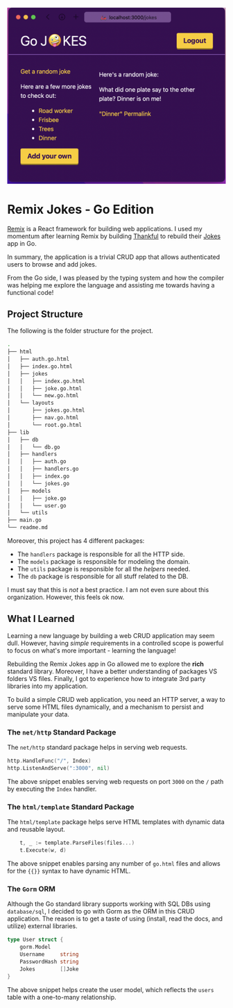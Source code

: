 ![Go Remix Jokes](./go-remix-jokes.png)

# Remix Jokes - Go Edition

[Remix](https://remix.run) is a React framework for building web applications. I used my momentum after learning Remix by building [Thankful](https://github.com/Fghurayri/thankful) to rebuild their [Jokes](https://github.com/remix-run/remix-jokes) app in Go.

In summary, the application is a trivial CRUD app that allows authenticated users to browse and add jokes.

From the Go side, I was pleased by the typing system and how the compiler was helping me explore the language and assisting me towards having a functional code!

## Project Structure

The following is the folder structure for the project.

```sh
.
├── html
│   ├── auth.go.html
│   ├── index.go.html
│   ├── jokes
│   │   ├── index.go.html
│   │   ├── joke.go.html
│   │   └── new.go.html
│   └── layouts
│       ├── jokes.go.html
│       ├── nav.go.html
│       └── root.go.html
├── lib
│   ├── db
│   │   └── db.go
│   ├── handlers
│   │   ├── auth.go
│   │   ├── handlers.go
│   │   ├── index.go
│   │   └── jokes.go
│   ├── models
│   │   ├── joke.go
│   │   └── user.go
│   └── utils
├── main.go
└── readme.md
```

Moreover, this project has 4 different packages:

- The `handlers` package is responsible for all the HTTP side.
- The `models` package is responsible for modeling the domain.
- The `utils` package is responsible for all the _helpers_ needed.
- The `db` package is responsible for all stuff related to the DB.

I must say that this is _not_ a best practice. I am not even sure about this organization. However, this feels ok now.

## What I Learned

Learning a new language by building a web CRUD application may seem dull. However, having _simple_ requirements in a controlled scope is powerful to focus on what's more important - learning the language!

Rebuilding the Remix Jokes app in Go allowed me to explore the **rich** standard library. Moreover, I have a better understanding of packages VS folders VS files. Finally, I got to experience how to integrate 3rd party libraries into my application.

To build a simple CRUD web application, you need an HTTP server, a way to serve some HTML files dynamically, and a mechanism to persist and manipulate your data.

### The `net/http` Standard Package

The `net/http` standard package helps in serving web requests.

```go
http.HandleFunc("/", Index)
http.ListenAndServe(":3000", nil)
```

The above snippet enables serving web requests on port `3000` on the `/` path by executing the `Index` handler.

### The `html/template` Standard Package

The `html/template` package helps serve HTML templates with dynamic data and reusable layout.

```go
	t, _ := template.ParseFiles(files...)
	t.Execute(w, d)
```

The above snippet enables parsing any number of `go.html` files and allows for the `{{}}` syntax to have dynamic HTML.

### The `Gorm` ORM

Although the Go standard library supports working with SQL DBs using `database/sql`, I decided to go with Gorm as the ORM in this CRUD application. The reason is to get a taste of using (install, read the docs, and utilize) external libraries.

```go
type User struct {
	gorm.Model
	Username     string
	PasswordHash string
	Jokes        []Joke
}
```

The above snippet helps create the user model, which reflects the `users` table with a one-to-many relationship.
